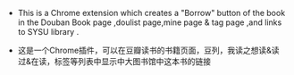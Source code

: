 * This is a Chrome extension which creates a "Borrow" button of the book in the Douban Book page ,doulist page,mine page & tag  page  ,and links to SYSU library .

* 这是一个Chrome插件，可以在豆瓣读书的书籍页面，豆列，我读之想读&读过&在读，标签等列表中显示中大图书馆中这本书的链接
